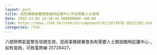 ```yaml
---
layout: post
title: 民政事務總署開放臨時庇護中心予有需要人士使用
date: 2022-11-02 14:30:42.000000000 +08:00
link: https://news.rthk.hk/rthk/ch/component/k2/1673870-20221102.htm
categories: rthk
---
```


八號熱帶氣旋警告信號生效，民政事務總署會為有需要人士開放臨時庇護中心 。如有查詢，可致電熱線 25728427。
